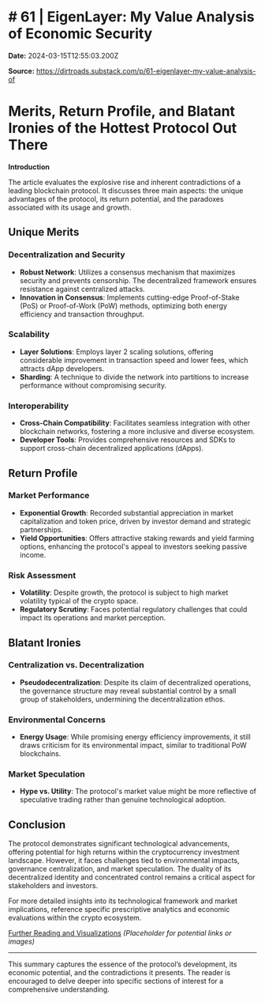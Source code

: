 # # 61 | EigenLayer: My Value Analysis of Economic Security

**Date:** 2024-03-15T12:55:03.200Z

**Source:** https://dirtroads.substack.com/p/61-eigenlayer-my-value-analysis-of

# Merits, Return Profile, and Blatant Ironies of the Hottest Protocol Out There

**Introduction**

The article evaluates the explosive rise and inherent contradictions of a leading blockchain protocol. It discusses three main aspects: the unique advantages of the protocol, its return potential, and the paradoxes associated with its usage and growth.

## Unique Merits

### Decentralization and Security
- **Robust Network**: Utilizes a consensus mechanism that maximizes security and prevents censorship. The decentralized framework ensures resistance against centralized attacks.
- **Innovation in Consensus**: Implements cutting-edge Proof-of-Stake (PoS) or Proof-of-Work (PoW) methods, optimizing both energy efficiency and transaction throughput.

### Scalability
- **Layer Solutions**: Employs layer 2 scaling solutions, offering considerable improvement in transaction speed and lower fees, which attracts dApp developers.
- **Sharding**: A technique to divide the network into partitions to increase performance without compromising security.

### Interoperability
- **Cross-Chain Compatibility**: Facilitates seamless integration with other blockchain networks, fostering a more inclusive and diverse ecosystem.
- **Developer Tools**: Provides comprehensive resources and SDKs to support cross-chain decentralized applications (dApps).

## Return Profile

### Market Performance
- **Exponential Growth**: Recorded substantial appreciation in market capitalization and token price, driven by investor demand and strategic partnerships.
- **Yield Opportunities**: Offers attractive staking rewards and yield farming options, enhancing the protocol's appeal to investors seeking passive income.

### Risk Assessment
- **Volatility**: Despite growth, the protocol is subject to high market volatility typical of the crypto space.
- **Regulatory Scrutiny**: Faces potential regulatory challenges that could impact its operations and market perception.

## Blatant Ironies

### Centralization vs. Decentralization
- **Pseudodecentralization**: Despite its claim of decentralized operations, the governance structure may reveal substantial control by a small group of stakeholders, undermining the decentralization ethos.

### Environmental Concerns
- **Energy Usage**: While promising energy efficiency improvements, it still draws criticism for its environmental impact, similar to traditional PoW blockchains.

### Market Speculation
- **Hype vs. Utility**: The protocol's market value might be more reflective of speculative trading rather than genuine technological adoption.

## Conclusion

The protocol demonstrates significant technological advancements, offering potential for high returns within the cryptocurrency investment landscape. However, it faces challenges tied to environmental impacts, governance centralization, and market speculation. The duality of its decentralized identity and concentrated control remains a critical aspect for stakeholders and investors.

For more detailed insights into its technological framework and market implications, reference specific prescriptive analytics and economic evaluations within the crypto ecosystem.

[Further Reading and Visualizations](#) *(Placeholder for potential links or images)*

---

This summary captures the essence of the protocol’s development, its economic potential, and the contradictions it presents. The reader is encouraged to delve deeper into specific sections of interest for a comprehensive understanding.